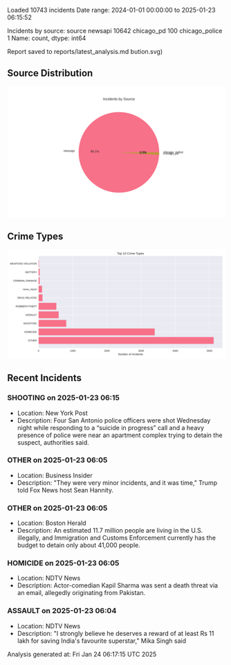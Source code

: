 
Loaded 10743 incidents
Date range: 2024-01-01 00:00:00 to 2025-01-23 06:15:52

Incidents by source:
source
newsapi           10642
chicago_pd          100
chicago_police        1
Name: count, dtype: int64

Report saved to reports/latest_analysis.md
bution.svg)

## Source Distribution
![Source Distribution](images/source_distribution.svg)

## Crime Types
![Crime Types](images/crime_types.svg)

## Recent Incidents

### SHOOTING on 2025-01-23 06:15
- Location: New York Post
- Description: Four San Antonio police officers were shot Wednesday night while responding to a “suicide in progress” call and a heavy presence of police were near an apartment complex trying to detain the suspect, authorities said.


### OTHER on 2025-01-23 06:05
- Location: Business Insider
- Description: "They were very minor incidents, and it was time," Trump told Fox News host Sean Hannity.


### OTHER on 2025-01-23 06:05
- Location: Boston Herald
- Description: An estimated 11.7 million people are living in the U.S. illegally, and Immigration and Customs Enforcement currently has the budget to detain only about 41,000 people.


### HOMICIDE on 2025-01-23 06:05
- Location: NDTV News
- Description: Actor-comedian Kapil Sharma was sent a death threat via an email, allegedly originating from Pakistan.


### ASSAULT on 2025-01-23 06:04
- Location: NDTV News
- Description: &quot;I strongly believe he deserves a reward of at least Rs 11 lakh for saving India&#039;s favourite superstar,&quot; Mika Singh said

Analysis generated at: Fri Jan 24 06:17:15 UTC 2025
